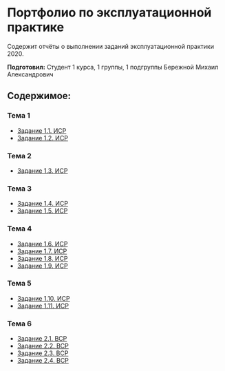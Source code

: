 # Портфолио по эксплуатационной практике
Содержит отчёты о выполнении заданий эксплуатационной практики 2020.

**Подготовил:** Студент 1 курса, 1 группы, 1 подгруппы Бережной Михаил Александрович

## **Содержимое:**

### **Тема 1**
* [Задание 1.1. ИСР](https://github.com/BerezhnoyM/BerezhnoyM.github.io/blob/main/%D0%97%D0%B0%D0%B4%D0%B0%D0%BD%D0%B8%D0%B5%201.1.%20%D0%98%D0%A1%D0%A0.md)
* [Задание 1.2. ИСР](https://github.com/BerezhnoyM/BerezhnoyM.github.io/blob/main/%D0%97%D0%B0%D0%B4%D0%B0%D0%BD%D0%B8%D0%B5%201.2.%20%D0%98%D0%A1%D0%A0.md)

### **Тема 2**
* [Задание 1.3. ИСР](https://github.com/BerezhnoyM/BerezhnoyM.github.io/blob/main/%D0%97%D0%B0%D0%B4%D0%B0%D0%BD%D0%B8%D0%B5%201.3.%20%D0%98%D0%A1%D0%A0.md)

### **Тема 3**
* [Задание 1.4. ИСР](https://github.com/BerezhnoyM/BerezhnoyM.github.io/blob/main/%D0%97%D0%B0%D0%B4%D0%B0%D0%BD%D0%B8%D0%B5%201.4.%20%D0%98%D0%A1%D0%A0.md)
* [Задание 1.5. ИСР](https://github.com/BerezhnoyM/BerezhnoyM.github.io/blob/main/%D0%97%D0%B0%D0%B4%D0%B0%D0%BD%D0%B8%D0%B5%201.5.%20%D0%98%D0%A1%D0%A0.md)

### **Тема 4**
* [Задание 1.6. ИСР](https://github.com/BerezhnoyM/BerezhnoyM.github.io/blob/main/%D0%97%D0%B0%D0%B4%D0%B0%D0%BD%D0%B8%D0%B5%201.6.%20%D0%98%D0%A1%D0%A0.md)
* [Задание 1.7. ИСР](https://github.com/BerezhnoyM/BerezhnoyM.github.io/blob/main/%D0%97%D0%B0%D0%B4%D0%B0%D0%BD%D0%B8%D0%B5%201.7.%20%D0%98%D0%A1%D0%A0.md)
* [Задание 1.8. ИСР](https://github.com/BerezhnoyM/BerezhnoyM.github.io/blob/main/%D0%97%D0%B0%D0%B4%D0%B0%D0%BD%D0%B8%D0%B5%201.8.%20%D0%98%D0%A1%D0%A0.md)
* [Задание 1.9. ИСР](https://github.com/BerezhnoyM/BerezhnoyM.github.io/blob/main/%D0%97%D0%B0%D0%B4%D0%B0%D0%BD%D0%B8%D0%B5%201.9.%20%D0%98%D0%A1%D0%A0.md)

### **Тема 5**
* [Задание 1.10. ИСР](https://github.com/BerezhnoyM/BerezhnoyM.github.io/blob/main/%D0%97%D0%B0%D0%B4%D0%B0%D0%BD%D0%B8%D0%B5%201.10.%20%D0%98%D0%A1%D0%A0.md)
* [Задание 1.11. ИСР](https://github.com/BerezhnoyM/BerezhnoyM.github.io/blob/main/%D0%97%D0%B0%D0%B4%D0%B0%D0%BD%D0%B8%D0%B5%201.11.%20%D0%98%D0%A1%D0%A0.md)

### **Тема 6**
* [Задание 2.1. ВСР](https://github.com/BerezhnoyM/BerezhnoyM.github.io/blob/main/%D0%97%D0%B0%D0%B4%D0%B0%D0%BD%D0%B8%D0%B5%202.1.%20%D0%92%D0%A1%D0%A0.md)
* [Задание 2.2. ВСР](https://github.com/BerezhnoyM/BerezhnoyM.github.io/blob/main/%D0%97%D0%B0%D0%B4%D0%B0%D0%BD%D0%B8%D0%B5%202.2.%20%D0%92%D0%A1%D0%A0.md)
* [Задание 2.3. ВСР](https://github.com/BerezhnoyM/BerezhnoyM.github.io/blob/main/%D0%97%D0%B0%D0%B4%D0%B0%D0%BD%D0%B8%D0%B5%202.3.%20%D0%92%D0%A1%D0%A0.md)
* [Задание 2.4. ВСР](https://github.com/BerezhnoyM/BerezhnoyM.github.io/blob/main/%D0%97%D0%B0%D0%B4%D0%B0%D0%BD%D0%B8%D0%B5%202.4.%20%D0%92%D0%A1%D0%A0.md)
